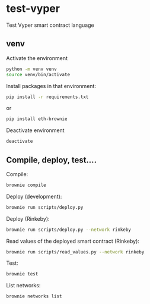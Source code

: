 # test-vyper
Test Vyper smart contract language

## venv

Activate the environment
```bash
python -m venv venv
source venv/bin/activate
```

Install packages in that environment:
```bash
pip install -r requirements.txt
```
or
```bash
pip install eth-brownie
```

Deactivate environment
```bash
deactivate
```

## Compile, deploy, test....
Compile:
```bash
brownie compile
```

Deploy (development):
```bash
brownie run scripts/deploy.py
```

Deploy (Rinkeby):
```bash
brownie run scripts/deploy.py --network rinkeby
```

Read values of the deployed smart contract (Rinkeby):
```bash
brownie run scripts/read_values.py --network rinkeby
```

Test:
```bash
brownie test
```

List networks:
```bash
brownie networks list
```